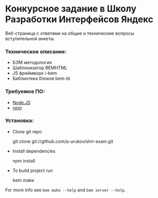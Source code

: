 # Конкурсное задание в Школу Разработки Интерфейсов Яндекс

Веб-страница с ответами на общие и технические вопросы вступительной анкеты.

### Техническое описание:
* БЭМ методология
* Шаблонизатор BEMHTML
* JS фреймворк i-bem
* Библиотека блоков bem-bl

### Требуемое ПО:

* [Node.JS](http://nodejs.org)
* [npm](http://npmjs.org)

### Установка:

* Clone git repo

    git clone git://github.com/a-urukov/shri-exam.git

* Install dependencies

    npm install

* To build project run

    bem make

For more info see `bem make --help` and `bem server --help`.
